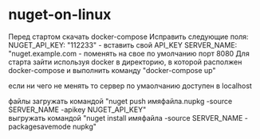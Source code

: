 # nuget-on-linux
Перед стартом скачать docker-compose
Исправить следующие поля:
 NUGET_API_KEY: "112233" - вставить свой API_KEY
 SERVER_NAME: "nuget.example.com - поменять на свое
 по умолчанию порт 8080
 Для старта зайти используя docker в директорию, в которой располжен docker-compose и выполнить команду "docker-compose up"
 
 если ни чего не менять то сервер по умаолчанию доступен в localhost
 
 файлы загружать командой "nuget push имяфайла.nupkg -source SERVER_NAME -apikey NUGET_API_KEY"\
 выгружать командой "nuget install имяфайла -source SERVER_NAME -packagesavemode nupkg"
